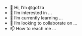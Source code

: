 - 👋 Hi, I’m @gofza
- 👀 I’m interested in ...
- 🌱 I’m currently learning ...
- 💞️ I’m looking to collaborate on ...
- 📫 How to reach me ...

<!---
gofza/gofza is a ✨ special ✨ repository because its `README.md` (this file) appears on your GitHub profile.
You can click the Preview link to take a look at your changes.
--->
